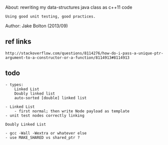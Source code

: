 About:
	rewriting my data-structures java class as c++11 code

	Using good unit testing, good practices.
Author:
	Jake Bolton (2013/09)

## ref links ##

	http://stackoverflow.com/questions/8114276/how-do-i-pass-a-unique-ptr-argument-to-a-constructor-or-a-function/8114913#8114913

## todo ##

	- types:
		Linked List
		Doubly linked list
		auto-sorted [double] linked list

	- Linked List
		- first normal; then write Node payload as template
	- unit test nodes correctly linking

	Doubly Linked List

	- gcc -Wall -Wextra or whatever else
	- use MAKE_SHARED vs shared_ptr ?
